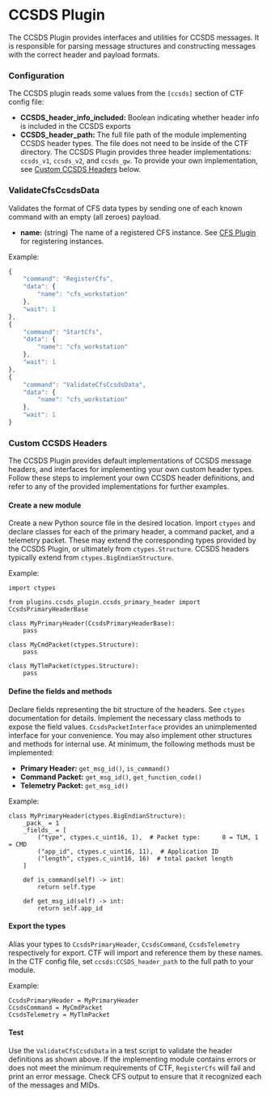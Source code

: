 # CCSDS Plugin

The CCSDS Plugin provides interfaces and utilities for CCSDS messages. It is responsible for parsing message structures and constructing messages with the correct header and payload formats.

### Configuration
The CCSDS plugin reads some values from the `[ccsds]` section of CTF config file:
- **CCSDS_header_info_included:** Boolean indicating whether header info is included in the CCSDS exports
- **CCSDS_header_path:** The full file path of the module implementing CCSDS header types. The file does not need to be inside of the CTF directory.
The CCSDS Plugin provides three header implementations: `ccsds_v1`, `ccsds_v2`, and `ccsds_gw`. To provide your own implementation, see [Custom CCSDS Headers](#custom-cccsds-headers) below.


### ValidateCfsCcsdsData
Validates the format of CFS data types by sending one of each known command with an empty (all zeroes) payload.
- **name:** (string) The name of a registered CFS instance. See [CFS Plugin](../cfs/README.md) for registering instances.

Example:
```javascript
{
    "command": "RegisterCfs",
    "data": {
        "name": "cfs_workstation"
    },
    "wait": 1
},
{
    "command": "StartCfs",
    "data": {
        "name": "cfs_workstation"
    },
    "wait": 1
},
{
    "command": "ValidateCfsCcsdsData",
    "data": {
        "name": "cfs_workstation"
    },
    "wait": 1
}
```

### Custom CCSDS Headers
The CCSDS Plugin provides default implementations of CCSDS message headers, and interfaces for implementing your own custom header types.
Follow these steps to implement your own CCSDS header definitions, and refer to any of the provided implementations for further examples.

#### Create a new module
Create a new Python source file in the desired location. Import `ctypes` and declare classes for each of the primary header, a command packet, and a telemetry packet.
These may extend the corresponding types provided by the CCSDS Plugin, or ultimately from `ctypes.Structure`. CCSDS headers typically extend from `ctypes.BigEndianStructure`.

Example:
```
import ctypes

from plugins.ccsds_plugin.ccsds_primary_header import CcsdsPrimaryHeaderBase

class MyPrimaryHeader(CcsdsPrimaryHeaderBase):
    pass

class MyCmdPacket(ctypes.Structure):
    pass

class MyTlmPacket(ctypes.Structure):
    pass
```

#### Define the fields and methods
Declare fields representing the bit structure of the headers. See `ctypes` documentation for details. Implement the necessary class methods to expose the field values.
`CcsdsPacketInterface` provides an unimplemented interface for your convenience. You may also implement other structures and methods for internal use. At minimum, the following methods must be implemented:

- **Primary Header:** `get_msg_id()`, `is_command()`
- **Command Packet:** `get_msg_id()`, `get_function_code()`
- **Telemetry Packet:** `get_msg_id()`

Example:
```
class MyPrimaryHeader(ctypes.BigEndianStructure):
    _pack_ = 1
    _fields_ = [
        ("type", ctypes.c_uint16, 1),  # Packet type:      0 = TLM, 1 = CMD
        ("app_id", ctypes.c_uint16, 11),  # Application ID
        ("length", ctypes.c_uint16, 16)  # total packet length
    ]

    def is_command(self) -> int:
        return self.type

    def get_msg_id(self) -> int:
        return self.app_id
```

#### Export the types
Alias your types to `CcsdsPrimaryHeader`, `CcsdsCommand`, `CcsdsTelemetry` respectively for export. CTF will import and reference them by these names.
In the CTF config file, set `ccsds:CCSDS_header_path` to the full path to your module.

Example:
```
CcsdsPrimaryHeader = MyPrimaryHeader
CcsdsCommand = MyCmdPacket
CcsdsTelemetry = MyTlmPacket
```

#### Test
Use the `ValidateCfsCcsdsData` in a test script to validate the header definitions as shown above.
If the implementing module contains errors or does not meet the minimum requirements of CTF, `RegisterCfs` will fail and print an error message.
Check CFS output to ensure that it recognized each of the messages and MIDs.
